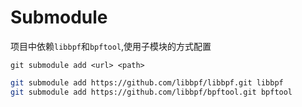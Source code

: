 # Submodule
项目中依赖`libbpf`和`bpftool`,使用子模块的方式配置

`git submodule add <url> <path>`

```bash
git submodule add https://github.com/libbpf/libbpf.git libbpf
git submodule add https://github.com/libbpf/bpftool.git bpftool
```